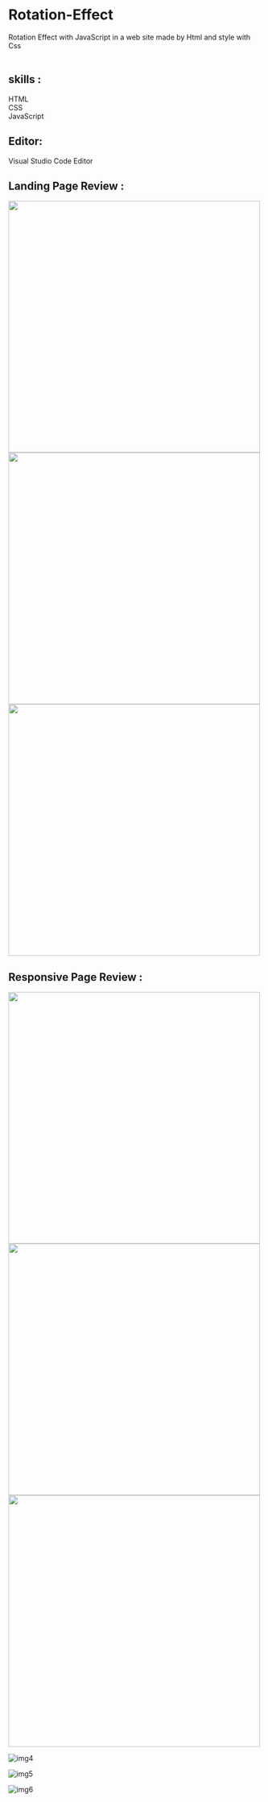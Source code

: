 # Rotation-Effect
Rotation Effect with JavaScript in a web site made by Html and style with Css <br> <br>
<h2>skills :</h2> 
HTML<br>
CSS<br>
JavaScript<br>

<h2>Editor:</h2>
Visual Studio Code Editor<br>

<h2>Landing Page Review : </h2>

<img src="https://github.com/JomanahMohammed/Rotation-Effect/assets/113805329/ea2a0837-bdcf-43c1-b4ed-5bd8af7e8c02" width="500px"><br>
<img src="https://github.com/JomanahMohammed/Rotation-Effect/assets/113805329/8b6f8029-0c3b-457d-92a0-52525ccac642" width="500px"><br>
<img src="https://github.com/JomanahMohammed/Rotation-Effect/assets/113805329/4feacebd-0447-4446-a2ff-1fe525415c3d" width="500px"><br>





<h2>Responsive Page Review : </h2>
<img src="" width="500px"><br>
<img src="" width="500px"><br>
<img src="" width="500px"><br>

![img4](https://github.com/JomanahMohammed/Rotation-Effect/assets/113805329/0e199b68-5992-4fbf-a89e-b999220f8a6f)

![img5](https://github.com/JomanahMohammed/Rotation-Effect/assets/113805329/0406faf0-b8c9-4519-881d-83cff84f4cd9)

![img6](https://github.com/JomanahMohammed/Rotation-Effect/assets/113805329/59b0174d-3e5c-4de0-a1fa-d93b1457b00c)



